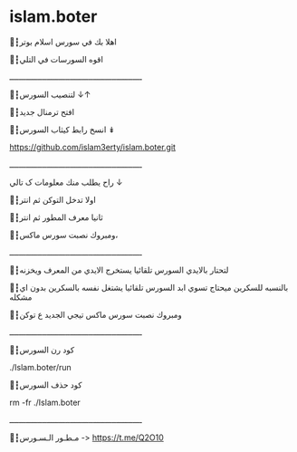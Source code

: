 # islam.boter
🚸┇اهلا بك في سورس اسلام بوتر 

🚸┇اقوه السورسات في التلي

ـــــــــــــــــــــــــــــــــــــــــــــــــــــــــ

🚸┇لتنصيب السورس ↓↑

🚸┇افتح ترمنال جديد

🚸┇انسخ رابط كيثاب السورس ↡

https://github.com/islam3erty/islam.boter.git

ـــــــــــــــــــــــــــــــــــــــــــــــــــــــــ

راح يطلب منك معلومات ک تالي ↓

🚸┇اولا تدخل التوكن ثم انتر

🚸┇ثانيا معرف المطور ثم انتر

🚸┇ومبروك نصبت سورس ماكس،

ـــــــــــــــــــــــــــــــــــــــــــــــــــــــــ

🚸┇لتحتار بالايدي السورس تلقائيا يستخرج الايدي من المعرف ويخزنه

🚸┇بالنسبه للسكرين ميحتاج تسوي ابد السورس تلقائيا يشتغل نفسه بالسكرين بدون اي مشكله

🚸┇ومبروك نصبت سورس ماكس تيجي الجديد ع توكن

ـــــــــــــــــــــــــــــــــــــــــــــــــــــــــ

🚸┇كود رن السورس

./Islam.boter/run

🚸┇كود حذف السورس

rm -fr ./Islam.boter

ـــــــــــــــــــــــــــــــــــــــــــــــــــــــــ

🚸┇مـطـور الـسـورس -> https://t.me/Q2O10

